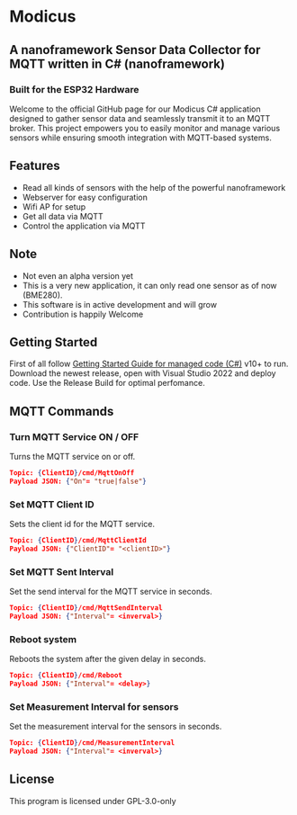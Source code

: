 # Modicus
## A nanoframework Sensor Data Collector for MQTT written in C# (nanoframework)
### Built for the ESP32 Hardware

Welcome to the official GitHub page for our Modicus C# application designed to gather sensor data and seamlessly transmit it to an MQTT broker. This project empowers you to easily monitor and manage various sensors while ensuring smooth integration with MQTT-based systems.

## Features

- Read all kinds of sensors with the help of the powerful nanoframework
- Webserver for easy configuration
- Wifi AP for setup
- Get all data via MQTT
- Control the application via MQTT

## Note
- Not even an alpha version yet
- This is a very new application, it can only read one sensor as of now (BME280). 
- This software is in active development and will grow
- Contribution is happily Welcome

## Getting Started 
First of all follow [Getting Started Guide for managed code (C#)](https://docs.nanoframework.net/content/getting-started-guides/getting-started-managed.html) v10+ to run.
Download the newest release, open with Visual Studio 2022 and deploy code. Use the Release Build for optimal perfomance.

## MQTT Commands

### Turn MQTT Service ON / OFF
Turns the MQTT service on or off.
```json
Topic: {ClientID}/cmd/MqttOnOff
Payload JSON: {"On"= "true|false"}
```

### Set MQTT Client ID
Sets the client id for the MQTT service.
```json
Topic: {ClientID}/cmd/MqttClientId
Payload JSON: {"ClientID"= "<clientID>"}
```
### Set MQTT Sent Interval 
Set the send interval for the MQTT service in seconds.
```json
Topic: {ClientID}/cmd/MqttSendInterval
Payload JSON: {"Interval"= <inverval>}
```

### Reboot system
Reboots the system after the given delay in seconds.
```json
Topic: {ClientID}/cmd/Reboot
Payload JSON: {"Interval"= <delay>}
```

### Set Measurement Interval for sensors
Set the measurement interval for the sensors in seconds.
```json
Topic: {ClientID}/cmd/MeasurementInterval
Payload JSON: {"Interval"= <inverval>}
```

## License
This program is licensed under GPL-3.0-only
